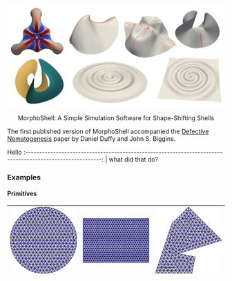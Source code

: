<!-- Here's how you comment out a bit 
of Markdown on Github. -->

<!--
<p align="center">
  <a href="https://github.com/nschloe/dmsh"><img alt="dmsh" src="https://raw.githubusercontent.com/meshpro/dmsh/main/logo/logo-with-text.svg" width="50%"></a>
  <p align="center">The worst mesh generator you'll ever use.</p>
</p>
-->

![plot](./banner_image.png)
 <p align="center">MorphoShell: A Simple Simulation Software for Shape-Shifting Shells</p>

The first published version of MorphoShell accompanied the [Defective Nematogenesis](https://doi.org/10.1039/D0SM01192D) paper by Daniel Duffy and John S. Biggins.

Hello
:---------------------------------------------------------------------------------------------------------: |
what did that do?


### Examples

#### Primitives

| <img alt="circle" src="https://raw.githubusercontent.com/meshpro/dmsh/main/plots/circle.svg" width="100%"> | <img alt="circle" src="https://raw.githubusercontent.com/meshpro/dmsh/main/plots/rectangle.svg" width="100%"> | <img alt="circle" src="https://raw.githubusercontent.com/meshpro/dmsh/main/plots/polygon.svg" width="100%"> |
| :--------------------------------------------------------------------------------------------------------: | :-----------------------------------------------------------------------------------------------------------: | :---------------------------------------------------------------------------------------------------------: |

